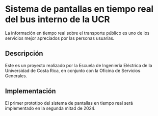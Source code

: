 # Sistema de pantallas en tiempo real del bus interno de la UCR

La información en tiempo real sobre el transporte público es uno de los servicios mejor apreciados por las personas usuarias.

## Descripción

Este es un proyecto realizado por la Escuela de Ingeniería Eléctrica de la Universidad de Costa Rica, en conjunto con la Oficina de Servicios Generales.

## Implementación

El primer prototipo del sistema de pantallas en tiempo real será implementado en la segunda mitad de 2024.
